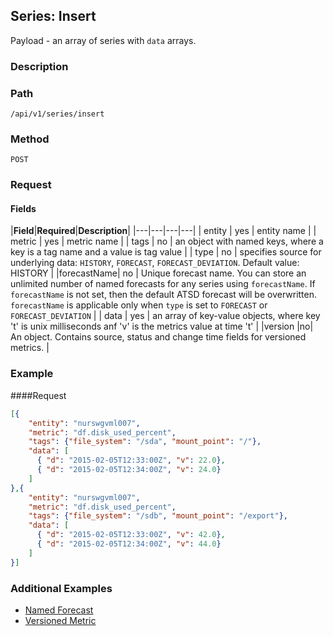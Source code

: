 ## Series: Insert

Payload - an array of series with `data` arrays.
### Description 
### Path
```
/api/v1/series/insert
```

### Method
```
POST 
```
### Request 
#### Fields
|**Field**|**Required**|**Description**|
|---|---|---|---|
| entity | yes | entity name |
| metric | yes | metric name |
| tags | no | an object with named keys, where a key is a tag name and a value is tag value |
| type | no | specifies source for underlying data: `HISTORY`, `FORECAST`, `FORECAST_DEVIATION`. Default value: HISTORY |
|forecastName| no | Unique forecast name. You can store an unlimited number of named forecasts for any series using `forecastName`. If `forecastName` is not set, then the default ATSD forecast will be overwritten. `forecastName` is applicable only when `type` is set to `FORECAST` or `FORECAST_DEVIATION` |
| data | yes | an array of key-value objects, where key 't' is unix milliseconds anf 'v' is the metrics value at time 't' |
|version |no| An object. Contains source, status and change time fields for versioned metrics. |


### Example
####Request

```json
[{
    "entity": "nurswgvml007",
    "metric": "df.disk_used_percent",
    "tags": {"file_system": "/sda", "mount_point": "/"},
    "data": [
      { "d": "2015-02-05T12:33:00Z", "v": 22.0},
      { "d": "2015-02-05T12:34:00Z", "v": 24.0}
    ]
},{
    "entity": "nurswgvml007",
    "metric": "df.disk_used_percent",
    "tags": {"file_system": "/sdb", "mount_point": "/export"},
    "data": [
      { "d": "2015-02-05T12:33:00Z", "v": 42.0},
      { "d": "2015-02-05T12:34:00Z", "v": 44.0}
    ]
}]
```
### Additional Examples
* [Named Forecast](https://github.com/axibase/atsd-docs/blob/master/api/data/series/examples/insert-named-forecast.md)
* [Versioned Metric](https://github.com/axibase/atsd-docs/blob/master/api/data/series/examples/versioned-metric.md)



